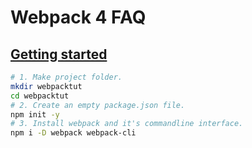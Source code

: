 # Webpack 4 FAQ

## [Getting started](https://www.youtube.com/watch?v=TzdEpgONurw&t=819s)
```bash
# 1. Make project folder.
mkdir webpacktut
cd webpacktut
# 2. Create an empty package.json file.
npm init -y
# 3. Install webpack and it's commandline interface.
npm i -D webpack webpack-cli

```